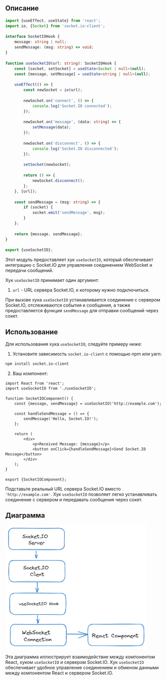 ## Описание

```typescript
import {useEffect, useState} from 'react';
import io, {Socket} from 'socket.io-client';

interface SocketIOHook {
    message: string | null;
    sendMessage: (msg: string) => void;
}

function useSocketIO(url: string): SocketIOHook {
    const [socket, setSocket] = useState<Socket | null>(null);
    const [message, setMessage] = useState<string | null>(null);

    useEffect(() => {
        const newSocket = io(url);

        newSocket.on('connect', () => {
            console.log('Socket.IO connected');
        });

        newSocket.on('message', (data: string) => {
            setMessage(data);
        });

        newSocket.on('disconnect', () => {
            console.log('Socket.IO disconnected');
        });

        setSocket(newSocket);

        return () => {
            newSocket.disconnect();
        };
    }, [url]);

    const sendMessage = (msg: string) => {
        if (socket) {
            socket.emit('sendMessage', msg);
        }
    };

    return {message, sendMessage};
}

export {useSocketIO};
```

Этот модуль предоставляет хук `useSocketIO`, который обеспечивает интеграцию с Socket.IO для управления соединением
WebSocket и передачи сообщений.

Хук `useSocketIO` принимает один аргумент:

1. `url` - URL сервера Socket.IO, к которому нужно подключиться.

При вызове хука `useSocketIO` устанавливается соединение с сервером Socket.IO, отслеживаются события и сообщения, а
также предоставляется функция `sendMessage` для отправки сообщений через сокет.

## Использование

Для использования хука `useSocketIO`, следуйте примеру ниже:

1. Установите зависимость `socket.io-client` с помощью npm или yarn:

```bash
npm install socket.io-client
```

2. Ваш компонент:

```tsx
import React from 'react';
import useSocketIO from './useSocketIO';

function SocketIOComponent() {
    const {message, sendMessage} = useSocketIO('http://example.com');

    const handleSendMessage = () => {
        sendMessage('Hello, Socket.IO!');
    };

    return (
        <div>
            <p>Received Message: {message}</p>
            <button onClick={handleSendMessage}>Send Socket.IO Message</button>
        </div>
    );
}

export {SocketIOComponent};
```

Подставьте реальный URL сервера Socket.IO вместо `'http://example.com'`. Хук `useSocketIO` позволяет легко устанавливать
соединение с сервером и передавать сообщения через сокет.

## Диаграмма

![img_1.png](img_1.png)

Эта диаграмма иллюстрирует взаимодействие между компонентом React, хуком `useSocketIO` и сервером Socket.IO.
Хук `useSocketIO` обеспечивает удобное управление соединением и обменом данными между компонентом React и сервером
Socket.IO.

